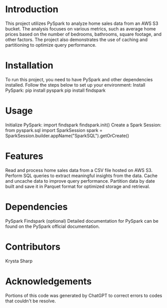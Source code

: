 # Introduction
This project utilizes PySpark to analyze home sales data from an AWS S3 bucket. The analysis focuses on various metrics, such as average home prices based on the number of bedrooms, bathrooms, square footage, and other factors. The project also demonstrates the use of caching and partitioning to optimize query performance.

# Installation
To run this project, you need to have PySpark and other dependencies installed. Follow the steps below to set up your environment:
Install PySpark:
pip install pyspark
pip install findspark

# Usage
Initialize PySpark:
import findspark
findspark.init()
Create a Spark Session:
from pyspark.sql import SparkSession
spark = SparkSession.builder.appName("SparkSQL").getOrCreate()

# Features
Read and process home sales data from a CSV file hosted on AWS S3.
Perform SQL queries to extract meaningful insights from the data.
Cache and uncache data to improve query performance.
Partition data by date built and save it in Parquet format for optimized storage and retrieval.

# Dependencies
PySpark
Findspark (optional)
Detailed documentation for PySpark can be found on the PySpark official documentation.

# Contributors
Krysta Sharp

# Acknowledgements
Portions of this code was generated by ChatGPT to correct errors to codes that couldn't be resolve. 
